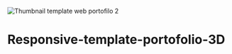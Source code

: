 ![Thumbnail template web portofilo 2](https://user-images.githubusercontent.com/124284815/220399033-3af30025-27c7-4ba5-8fcb-516cae8b7ada.jpg)
# Responsive-template-portofolio-3D
